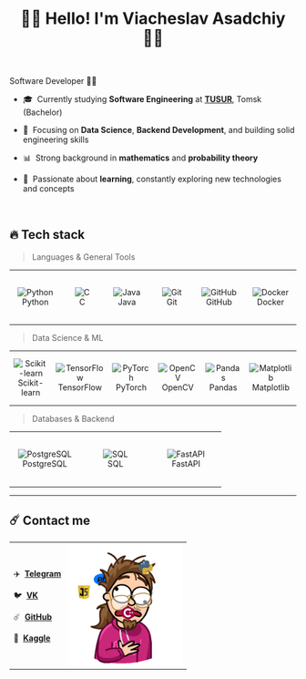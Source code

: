 <h1 align="center">🙋‍♂️ Hello! I'm Viacheslav Asadchiy 🙋‍♂️</h1>


<br>

Software Developer 👨‍💻

- 🎓 &nbsp;Currently studying **Software Engineering** at [**TUSUR**](https://tusur.ru/ru), Tomsk (Bachelor)

- 🧠 &nbsp;Focusing on **Data Science**, **Backend Development**, and building solid engineering skills

- 📊 &nbsp;Strong background in **mathematics** and **probability theory**

- 🌱 &nbsp;Passionate about **learning**, constantly exploring new technologies and concepts

<br>


<h2 align="left" id="slava-stack">🔥 Tech stack</h2>

> Languages & General Tools

<table width='100%'>
  <tr>
    <td align="center" width="110" height="90">
      <img src="https://cdn.jsdelivr.net/gh/devicons/devicon/icons/python/python-original.svg" width="36" height="36" alt="Python" />
      <br>Python
    </td>
    <td align="center" width="110" height="90">
      <img src="https://cdn.jsdelivr.net/gh/devicons/devicon/icons/c/c-original.svg" width="36" height="36" alt="C" />
      <br>C
    </td>
    <td align="center" width="110" height="90">
      <img src="https://cdn.jsdelivr.net/gh/devicons/devicon/icons/java/java-original.svg" width="36" height="36" alt="Java" />
      <br>Java
    </td>
    <td align="center" width="110" height="90">
      <img src="https://cdn.jsdelivr.net/gh/devicons/devicon/icons/git/git-original.svg" width="36" height="36" alt="Git" />
      <br>Git
    </td>
    <td align="center" width="110" height="90">
      <img src="https://cdn.jsdelivr.net/gh/devicons/devicon/icons/github/github-original.svg" width="36" height="36" alt="GitHub" />
      <br>GitHub
    </td>
    <td align="center" width="110" height="90">
      <img src="https://cdn.jsdelivr.net/gh/devicons/devicon/icons/docker/docker-original.svg" width="36" height="36" alt="Docker" />
      <br>Docker
    </td>
  </tr>
</table>


> Data Science & ML

<table width='100%'>
  <tr>
    <td align="center" width="110" height="90">
      <img src="https://upload.wikimedia.org/wikipedia/commons/0/05/Scikit_learn_logo_small.svg" width="36" height="36" alt="Scikit-learn" />
      <br>Scikit-learn
    </td>
    <td align="center" width="110" height="90">
      <img src="https://cdn.jsdelivr.net/gh/devicons/devicon/icons/tensorflow/tensorflow-original.svg" width="36" height="36" alt="TensorFlow" />
      <br>TensorFlow
    </td>
    <td align="center" width="110" height="90">
      <img src="https://cdn.jsdelivr.net/gh/devicons/devicon/icons/pytorch/pytorch-original.svg" width="36" height="36" alt="PyTorch" />
      <br>PyTorch
    </td>
    <td align="center" width="110" height="90">
      <img src="https://repository-images.githubusercontent.com/183751866/f4cd9980-68f2-11e9-96c9-98180d327243" width="36" height="36" alt="OpenCV" />
      <br>OpenCV
    </td>
    <td align="center" width="110" height="90">
      <img src="https://cdn.jsdelivr.net/gh/devicons/devicon/icons/pandas/pandas-original.svg" width="36" height="36" alt="Pandas" />
      <br>Pandas
    </td>
    <td align="center" width="110" height="90">
      <img src="https://matplotlib.org/_static/images/logo2.svg" width="36" height="36" alt="Matplotlib" />
      <br>Matplotlib
    </td>
  </tr>
</table>


> Databases & Backend

<table width='100%'>
  <tr>
    <td align="center" width="110" height="90">
      <img src="https://cdn.jsdelivr.net/gh/devicons/devicon/icons/postgresql/postgresql-original.svg" width="36" height="36" alt="PostgreSQL" />
      <br>PostgreSQL
    </td>
    <td align="center" width="110" height="90">
      <img src="https://cdn.jsdelivr.net/gh/devicons/devicon/icons/mysql/mysql-original.svg" width="36" height="36" alt="SQL" />
      <br>SQL
    </td>
    <td align="center" width="110" height="90">
      <img src="https://user-images.githubusercontent.com/1393562/190876570-16dff98d-ccea-4a57-86ef-a161539074d6.svg" width="36" height="36" alt="FastAPI" />
      <br>FastAPI
    </td>
  </tr>
</table>

---

<h2>☄️ Contact me</h2>

<table width='100%'>
  <tr>
    <td>
      <p>✈️ &nbsp;<a href="https://t.me/salabeey"><strong>Telegram</strong></a></p>
      <p>🐦 &nbsp;<a href="https://vk.com/sim.salabey"><strong>VK</strong></a></p>
      <p>☄️ &nbsp;<a href="https://github.com/AsadchiyViacheslav"><strong>GitHub</strong></a></p>
      <p>🧪 &nbsp;<a href="https://www.kaggle.com/viacheslavasadchiy"><strong>Kaggle</strong></a></p>
    </td>
    <td align="left">
      <img src="assets/gif2.gif" width="200px" alt="contact-gif" />
    </td>
  </tr>
</table>
